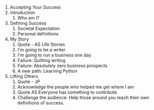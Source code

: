 1. Accepting Your Success
2. Introduction
    1. Who am I?
3. Defining Success
    1. Societal Expectation
    2. Personal definitions
4. My Story
    1. Quote - AS Life Stories
    2. I'm going to be a writer
    3. I'm going to run a business one day
    4. Failure: Quitting writing
    5. Failure: Absolutely zero business prospects
    6. A new path: Learning Python
5. Lifting Others
    1. Quote - JP
    2. Acknowledge the people who helped me get where I am
    3. Quote AS Everyone has something to contribute
    4. Challenge the audience: Help those around you reach their own definitions of success.
